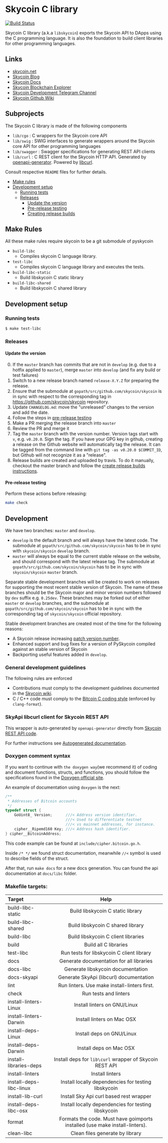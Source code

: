 
[](https://user-images.githubusercontent.com/26845312/32426705-d95cb988-c281-11e7-9463-a3fce8076a72.png)

# Skycoin C library

[![Build Status](https://travis-ci.org/skycoin/libskycoin.svg)](https://travis-ci.org/skycoin/libskycoin)

Skycoin C library (a.k.a `libskycoin`) exports the Skycoin API to DApps using the C programming language.
It is also the foundation to build client libraries for other programming languages.

## Links

* [skycoin.net](https://www.skycoin.net)
* [Skycoin Blog](https://www.skycoin.net/blog)
* [Skycoin Docs](https://www.skycoin.net/docs)
* [Skycoin Blockchain Explorer](https://explorer.skycoin.net)
* [Skycoin Development Telegram Channel](https://t.me/skycoindev)
* [Skycoin Github Wiki](https://github.com/skycoin/skycoin/wiki)

## Subprojects

The Skycoin C library is made of the following components

- `lib/cgo`     : C wrappers for the Skycoin core API
- `lib/swig`    : SWIG interfaces to generate wrappers around the Skycoin core API for other programming languages
- `lib/swagger` : Swagger specifications for generating REST API clients
- `lib/curl`    : C REST client for the Skycoin HTTP API. Generated by [openapi-generator](https://github.com/OpenAPITools/openapi-generator). Powered by [libcurl](https://curl.haxx.se/libcurl/c/).

Consult respective `README` files for further details.

<!-- MarkdownTOC levels="1,2,3,4,5" autolink="true" bracket="round" -->
- [Make rules](#make-rules)
- [Development setup](#development-setup)
  - [Running tests](#running-tests)
  - [Releases](#releases)
    - [Update the version](#update-the-version)
    - [Pre-release testing](#pre-release-testing)
    - [Creating release builds](#creating-release-builds)
<!-- /MarkdownTOC -->

## Make Rules

All these make rules require skycoin to be a git submodule of pyskycoin

- `build-libc`
  * Compiles skycoin C language library.
- `test-libc`
  * Compiles skycoin C language library and executes the tests.	
- `build-libc-static`
  * Build libskycoin C static library
- `build-libc-shared`
  * Build libskycoin C shared library

  
## Development setup

  ### Running tests

  ```sh
  $ make test-libc
  ```

  ### Releases

  #### Update the version

  0. If the `master` branch has commits that are not in `develop` (e.g. due to a hotfix applied to `master`), merge `master` into `develop` (and fix any build or test failures)
  0. Switch to a new release branch named `release-X.Y.Z` for preparing the release.
  0. Ensure that the submodule at `gopath/src/github.com/skycoin/skycoin` is in sync with respect to the corresponding tag in https://github.com/skycoin/skycoin repository.
  0. Update `CHANGELOG.md`: move the "unreleased" changes to the version and add the date.
  0. Follow the steps in [pre-release testing](#pre-release-testing)
  0. Make a PR merging the release branch into `master`
  0. Review the PR and merge it
  0. Tag the `master` branch with the version number. Version tags start with `v`, e.g. `v0.20.0`. Sign the tag. If you have your GPG key in github, creating a release on the Github website will automatically tag the release. It can be tagged from the command line with `git tag -as v0.20.0 $COMMIT_ID`, but Github will not recognize it as a "release".
  0. Release builds are created and uploaded by travis. To do it manually, checkout the master branch and follow the [create release builds instructions](#creating-release-builds).

  #### Pre-release testing

  Perform these actions before releasing:

  ```sh
  make check
  ```
## Development

We have two branches: `master` and `develop`.

- `develop` is the default branch and will always have the latest code.
  The submodule at `gopath/src/github.com/skycoin/skycoin` has to be
  in sync with `skycoin/skycoin` `develop` branch.
- `master` will always be equal to the current stable release on the website, and should correspond with the latest release tag.
  The submodule at `gopath/src/github.com/skycoin/skycoin` has to be
  in sync with `skycoin/skycoin` `master` branch.

Separate stable development branches will be created to work on releases for supporting the
most recent stable version of Skycoin. The name of these branches should be the Skycoin
major and minor version numbers followed by `dev` suffix e.g. `0.25dev`.
These branches may be forked out of either `master` or `develop` branches, and 
the submodule at `gopath/src/github.com/skycoin/skycoin` has to be
in sync with the corresponding tag of `skycoin/skycoin` official repository.

Stable development branches are created most of the time for the following reasons:

- A Skycoin release increasing [patch version number](https://semver.org/).
- Enhanced support and bug fixes for a version of PySkycoin compiled against an
  stable version of Skycoin
- Backporting useful features added in `develop`.

### General development guidelines

The following rules are enforced

- Contributions must comply to the development guidelines documented in the [Skycoin wiki](https://github.com/skycoin/skycoin/wiki).
- C / C++ code must comply to the [Bitcoin C coding style](https://github.com/bitcoin/bitcoin/blob/master/doc/developer-notes.md#coding-style-c) (enforced by `clang-format`).

### SkyApi libcurl client for Skycoin REST API

This wrapper is auto-generated by `openapi-generator` directly from [Skycoin REST API code](https://github.com/skycoin/skycoin/tree/master/src/api).

For further instructions see [Autogenerated documentation](./lib/curl/README.md).

### Doxygen comment syntax

If you want to continue with `the doxygen way`(we recommend it) of coding and document functions, structs, and functions, you should follow the specifications found in the [Doxygen official site](http://www.doxygen.nl/manual/docblocks.html).

An example of documentation using `doxygen` is the next:

```c
/**
 * Addresses of Bitcoin accounts
 */
typedef struct {
    GoUint8_ Version;      ///< Address version identifier.
                           ///< Used to differentiate testnet
                           ///< vs mainnet addresses, for instance.
    cipher__Ripemd160 Key; ///< Address hash identifier.
} cipher__BitcoinAddress;
```
This code example can be found at `include/cipher.bitcoin.go.h`.

Inside `/* */`  we found struct documentation, meanwhile `//<` symbol is used to describe fields of the struct.

After that, run `make docs` for a new docs generation. You can found the api documentation at `docs/libc` folder.

### Makefile targets:

|Target                        |Help|
| :-------------               | :----------: | 
|build-libc-static             |Build libskycoin C static library|
|build-libc-shared             |Build libskycoin C shared library|
|build-libc                    |Build libskycoin C client libraries|
|build                         |Build all C libraries
|test-libc                     |Run tests for libskycoin C client library|
|docs                          |Generate documentation for all libraries|
|docs-libc                     |Generate libskycoin documentation|
|docs-skyapi                   |Generate SkyApi (libcurl) documentation|
|lint                          |Run linters. Use make install-linters first.|
|check                         |Run tests and linters|
|install-linters-Linux         |Install linters on GNU/Linux|
|install-linters-Darwin        |Install linters on Mac OSX|
|install-deps-Linux            |Install deps on GNU/Linux|
|install-deps-Darwin           |Install deps on Mac OSX|
|install-libraries-deps        |Install deps for `lib\curl` wrapper of Skycoin REST API|
|install-linters               |Install linters|
|install-deps-libc-linux       |Install locally dependencies for testing libskycoin|
|install-lib-curl              |Install Sky Api curl based rest wrapper|
|install-deps-libc-osx         |Install locally dependencies for testing libskycoin|
|format                        |Formats the code. Must have goimports installed (use make install-linters).|
|clean-libc                    |Clean files generate by library|

